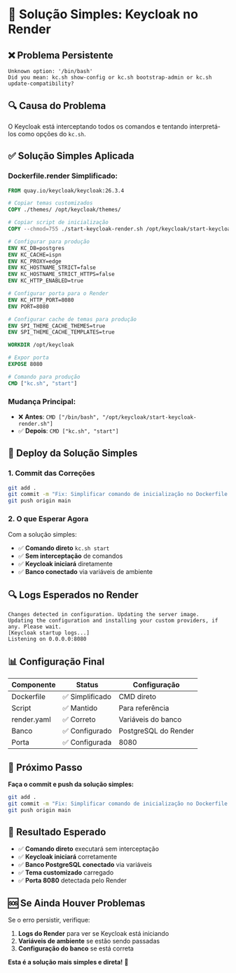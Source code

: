 # 🎯 Solução Simples: Keycloak no Render

## ❌ **Problema Persistente**

```
Unknown option: '/bin/bash'
Did you mean: kc.sh show-config or kc.sh bootstrap-admin or kc.sh update-compatibility?
```

## 🔍 **Causa do Problema**

O Keycloak está interceptando todos os comandos e tentando interpretá-los como opções do `kc.sh`.

## ✅ **Solução Simples Aplicada**

### **Dockerfile.render Simplificado:**

```dockerfile
FROM quay.io/keycloak/keycloak:26.3.4

# Copiar temas customizados
COPY ./themes/ /opt/keycloak/themes/

# Copiar script de inicialização
COPY --chmod=755 ./start-keycloak-render.sh /opt/keycloak/start-keycloak-render.sh

# Configurar para produção
ENV KC_DB=postgres
ENV KC_CACHE=ispn
ENV KC_PROXY=edge
ENV KC_HOSTNAME_STRICT=false
ENV KC_HOSTNAME_STRICT_HTTPS=false
ENV KC_HTTP_ENABLED=true

# Configurar porta para o Render
ENV KC_HTTP_PORT=8080
ENV PORT=8080

# Configurar cache de temas para produção
ENV SPI_THEME_CACHE_THEMES=true
ENV SPI_THEME_CACHE_TEMPLATES=true

WORKDIR /opt/keycloak

# Expor porta
EXPOSE 8080

# Comando para produção
CMD ["kc.sh", "start"]
```

### **Mudança Principal:**

- ❌ **Antes**: `CMD ["/bin/bash", "/opt/keycloak/start-keycloak-render.sh"]`
- ✅ **Depois**: `CMD ["kc.sh", "start"]`

## 🚀 **Deploy da Solução Simples**

### 1. **Commit das Correções**

```bash
git add .
git commit -m "Fix: Simplificar comando de inicialização no Dockerfile.render"
git push origin main
```

### 2. **O que Esperar Agora**

Com a solução simples:
- ✅ **Comando direto** `kc.sh start`
- ✅ **Sem interceptação** de comandos
- ✅ **Keycloak iniciará** diretamente
- ✅ **Banco conectado** via variáveis de ambiente

## 🔍 **Logs Esperados no Render**

```
Changes detected in configuration. Updating the server image.
Updating the configuration and installing your custom providers, if any. Please wait.
[Keycloak startup logs...]
Listening on 0.0.0.0:8080
```

## 📊 **Configuração Final**

| Componente | Status | Configuração |
|------------|--------|--------------|
| Dockerfile | ✅ Simplificado | CMD direto |
| Script | ✅ Mantido | Para referência |
| render.yaml | ✅ Correto | Variáveis do banco |
| Banco | ✅ Configurado | PostgreSQL do Render |
| Porta | ✅ Configurada | 8080 |

## 🎯 **Próximo Passo**

**Faça o commit e push da solução simples:**

```bash
git add .
git commit -m "Fix: Simplificar comando de inicialização no Dockerfile.render"
git push origin main
```

## 🎉 **Resultado Esperado**

- ✅ **Comando direto** executará sem interceptação
- ✅ **Keycloak iniciará** corretamente
- ✅ **Banco PostgreSQL conectado** via variáveis
- ✅ **Tema customizado** carregado
- ✅ **Porta 8080** detectada pelo Render

## 🆘 **Se Ainda Houver Problemas**

Se o erro persistir, verifique:
1. **Logs do Render** para ver se Keycloak está iniciando
2. **Variáveis de ambiente** se estão sendo passadas
3. **Configuração do banco** se está correta

**Esta é a solução mais simples e direta!** 🚀

